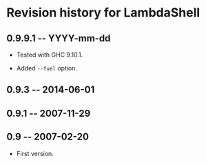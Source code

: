 # Revision history for LambdaShell

## 0.9.9.1 -- YYYY-mm-dd

* Tested with GHC 9.10.1.

* Added `--fuel` option.

## 0.9.3 -- 2014-06-01

## 0.9.1 -- 2007-11-29

## 0.9 -- 2007-02-20

* First version.
